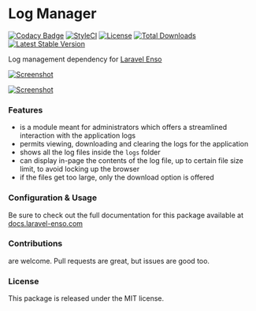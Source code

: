 # Log Manager

[![Codacy Badge](https://api.codacy.com/project/badge/Grade/28c7bcb0b5d2451783990e0a151f0a44)](https://www.codacy.com/app/laravel-enso/LogManager?utm_source=github.com&amp;utm_medium=referral&amp;utm_content=laravel-enso/LogManager&amp;utm_campaign=Badge_Grade)
[![StyleCI](https://styleci.io/repos/85624363/shield?branch=master)](https://styleci.io/repos/85624363)
[![License](https://poser.pugx.org/laravel-enso/logmanager/license)](https://packagist.org/packages/laravel-enso/logmanager)
[![Total Downloads](https://poser.pugx.org/laravel-enso/logmanager/downloads)](https://packagist.org/packages/laravel-enso/logmanager)
[![Latest Stable Version](https://poser.pugx.org/laravel-enso/logmanager/version)](https://packagist.org/packages/laravel-enso/logmanager)

Log management dependency for [Laravel Enso](https://github.com/laravel-enso/Enso)

[![Screenshot](https://laravel-enso.github.io/logmanager/screenshots/bulma_004_thumb.png)](https://laravel-enso.github.io/logmanager/screenshots/bulma_004.png)

[![Screenshot](https://laravel-enso.github.io/logmanager/screenshots/bulma_005_thumb.png)](https://laravel-enso.github.io/logmanager/screenshots/bulma_005.png)

### Features

- is a module meant for administrators which offers a streamlined interaction with the application logs
- permits viewing, downloading and clearing the logs for the application
- shows all the log files inside the `logs` folder
- can display in-page the contents of the log file, up to certain file size limit, to avoid locking up the browser
- if the files get too large, only the download option is offered

### Configuration & Usage

Be sure to check out the full documentation for this package available at [docs.laravel-enso.com](https://docs.laravel-enso.com/backend/log-manager.html)

### Contributions

are welcome. Pull requests are great, but issues are good too.

### License

This package is released under the MIT license.
<!--/h-->
